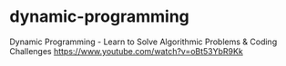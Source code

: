 # dynamic-programming

Dynamic Programming - Learn to Solve Algorithmic Problems & Coding Challenges
https://www.youtube.com/watch?v=oBt53YbR9Kk
